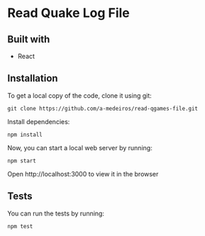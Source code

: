 # Read Quake Log File
## Built with
- React

## Installation
To get a local copy of the code, clone it using git:
```
git clone https://github.com/a-medeiros/read-qgames-file.git
```

Install dependencies:
```
npm install
```

Now, you can start a local web server by running:
```
npm start
```

Open http://localhost:3000 to view it in the browser

## Tests
You can run the tests by running:
```
npm test
```
